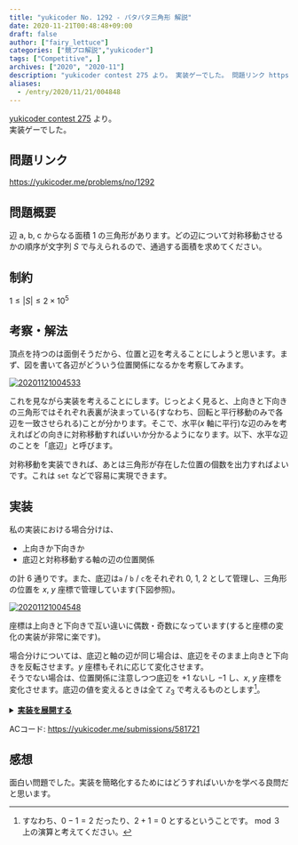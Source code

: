 ```yaml
---
title: "yukicoder No. 1292 - パタパタ三角形 解説"
date: 2020-11-21T00:48:48+09:00
draft: false
author: ["fairy_lettuce"]
categories: ["競プロ解説","yukicoder"]
tags: ["Competitive", ]
archives: ["2020", "2020-11"]
description: "yukicoder contest 275 より。 実装ゲーでした。 問題リンク https://yukicoder.me/problems/no/1292 問題概要 辺 a, b, c からなる面積 の三角形があります。どの辺について対称移動させるかの順序が文字列 で与えられる…"
aliases:
  - /entry/2020/11/21/004848
---
```


[yukicoder contest 275](https://yukicoder.me/contests/292) より。  
実装ゲーでした。

## 問題リンク

https://yukicoder.me/problems/no/1292

## 問題概要
辺 a, b, c からなる面積 $1$ の三角形があります。どの辺について対称移動させるかの順序が文字列 $S$ で与えられるので、通過する面積を求めてください。

## 制約
$1\le |S| \le 2\times 10^{5}$

<!--more-->

## 考察・解法
頂点を持つのは面倒そうだから、位置と辺を考えることにしようと思います。まず、図を書いて各辺がどういう位置関係になるかを考察してみます。


<a href="https://f.hatena.ne.jp/fairy_lettuce/20201121004533">
  <img src="https://cdn-ak.f.st-hatena.com/images/fotolife/f/fairy_lettuce/20201121/20201121004533.jpg" alt="20201121004533">
</a>

これを見ながら実装を考えることにします。じっとよく見ると、上向きと下向きの三角形ではそれぞれ表裏が決まっている(すなわち、回転と平行移動のみで各辺を一致させられる)ことが分かります。そこで、水平($x$ 軸に平行)な辺のみを考えればどの向きに対称移動すればいいか分かるようになります。以下、水平な辺のことを「底辺」と呼びます。  

対称移動を実装できれば、あとは三角形が存在した位置の個数を出力すればよいです。これは `set` などで容易に実現できます。

## 実装
私の実装における場合分けは、  

- 上向きか下向きか
- 底辺と対称移動する軸の辺の位置関係

の計 $6$ 通りです。また、底辺は`a` / `b` / `c`をそれぞれ $0,\ 1,\ 2$ として管理し、三角形の位置を $x,\ y$ 座標で管理しています(下図参照)。


<a href="https://f.hatena.ne.jp/fairy_lettuce/20201121004548">
  <img src="https://cdn-ak.f.st-hatena.com/images/fotolife/f/fairy_lettuce/20201121/20201121004548.jpg" alt="20201121004548">
</a>

座標は上向きと下向きで互い違いに偶数・奇数になっています(すると座標の変化の実装が非常に楽です)。

場合分けについては、底辺と軸の辺が同じ場合は、底辺をそのまま上向きと下向きを反転させます。$y$ 座標もそれに応じて変化させます。  
そうでない場合は、位置関係に注意しつつ底辺を $+1$ ないし $-1$ し、$x,\ y$ 座標を変化させます。底辺の値を変えるときは全て $\mathbb{Z}_{3}$ で考えるものとします[^1]。

<details><summary><u><b>実装を展開する</b></u></summary>

```cs
public static void Solve(Scanner cin)
{
	var s = cin.ReadString();
	bool isRev = false;
	int x = 0;
	int y = 0;
	var root = 0;
	var seen = new SortedSet<(int x, int y)>();
	seen.Add((0, 0));
	for (int i = 0; i < s.Length; i++)
	{
		if (isRev)
		{
			if (root == s[i] - 'a')
			{
				y++;
			}
			else if ((root + 1) % 3 == s[i] - 'a')
			{
				x--;
				y--;
				root = (root + 2) % 3;
			}
			else
			{
				x++;
				y--;
				root = (root + 1) % 3;
			}
			isRev = false;
		}
		else
		{
			if (root == s[i] - 'a')
			{
				y--;
			}
			else if ((root + 1) % 3 == s[i] - 'a')
			{
				x--;
				y++;
				root = (root + 2) % 3;
			}
			else
			{
				x++;
				y++;
				root = (root + 1) % 3;
			}
			isRev = true;
		}
		seen.Add((x, y));
	}
	Console.WriteLine(seen.Count);
}
```

</details>

ACコード: https://yukicoder.me/submissions/581721  

## 感想
面白い問題でした。実装を簡略化するためにはどうすればいいかを学べる良問だと思います。

[^1]: すなわち、$0-1=2$ だったり、$2+1=0$ とするということです。$\bmod 3$ 上の演算と考えてください。